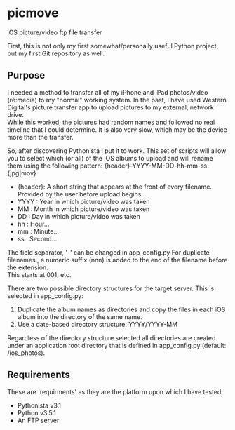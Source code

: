 # picmove
iOS picture/video ftp file transfer

First, this is not only my first somewhat/personally useful Python project, but my first Git repository as well.

## Purpose
I needed a method to transfer all of my iPhone and iPad photos/video (re:media) to my "normal" working system.
In the past, I have used Western Digital's picture transfer app to upload pictures to my external, network drive.  
While this worked, the pictures had random names and followed no real timeline that I could determine.  It is also
very slow, which may be the device more than the transfer.
  
So, after discovering Pythonista I put it to work.  This set of scripts will allow you to select which (or all) of
the iOS albums to upload and will rename them using the following pattern:
{header}-YYYY-MM-DD-hh-mm-ss.{jpg|mov}
- {header}: A short string that appears at the front of every filename. Provided by the user before
upload begins.
- YYYY    : Year in which picture/video was taken
- MM      : Month in which picture/video was taken
- DD      : Day in which picture/video was taken
- hh      : Hour...
- mm      : Minute...
- ss      : Second...
       
The field separator, '-' can be changed in app_config.py
For duplicate filenames , a numeric suffix (nnn) is added to the end of the filename before the extension.  
This starts at 001, etc.
       
There are two possible directory structures for the target server.  This is selected in app_config.py:
  1. Duplicate the album names as directories and copy the files in each iOS album into the directory of the same name.
  2. Use a date-based directory structure: YYYY/YYYY-MM
  
Regardless of the directory structure selected all directories are created under an application root directory that is 
defined in app_config.py (default: /ios_photos).

## Requirements
These are 'requirments' as they are the platform upon which I have tested.
- Pythonista v3.1
- Python v3.5.1
- An FTP server
